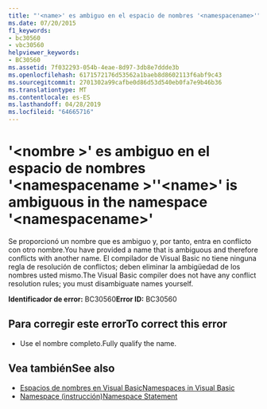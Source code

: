 ```yaml
---
title: "'<name>' es ambiguo en el espacio de nombres '<namespacename>'"
ms.date: 07/20/2015
f1_keywords:
- bc30560
- vbc30560
helpviewer_keywords:
- BC30560
ms.assetid: 7f032293-054b-4eae-8d97-3db8e7ddde3b
ms.openlocfilehash: 6171572176d53562a1baeb8d8602113f6abf9c43
ms.sourcegitcommit: 2701302a99cafbe0d86d53d540eb0fa7e9b46b36
ms.translationtype: MT
ms.contentlocale: es-ES
ms.lasthandoff: 04/28/2019
ms.locfileid: "64665716"
---
```

# <a name="name-is-ambiguous-in-the-namespace-namespacename"></a><span data-ttu-id="efc9b-102">'\<nombre >' es ambiguo en el espacio de nombres '\<namespacename >'</span><span class="sxs-lookup"><span data-stu-id="efc9b-102">'\<name>' is ambiguous in the namespace '\<namespacename>'</span></span>
<span data-ttu-id="efc9b-103">Se proporcionó un nombre que es ambiguo y, por tanto, entra en conflicto con otro nombre.</span><span class="sxs-lookup"><span data-stu-id="efc9b-103">You have provided a name that is ambiguous and therefore conflicts with another name.</span></span> <span data-ttu-id="efc9b-104">El compilador de Visual Basic no tiene ninguna regla de resolución de conflictos; deben eliminar la ambigüedad de los nombres usted mismo.</span><span class="sxs-lookup"><span data-stu-id="efc9b-104">The Visual Basic compiler does not have any conflict resolution rules; you must disambiguate names yourself.</span></span>  
  
 <span data-ttu-id="efc9b-105">**Identificador de error:** BC30560</span><span class="sxs-lookup"><span data-stu-id="efc9b-105">**Error ID:** BC30560</span></span>  
  
## <a name="to-correct-this-error"></a><span data-ttu-id="efc9b-106">Para corregir este error</span><span class="sxs-lookup"><span data-stu-id="efc9b-106">To correct this error</span></span>  
  
- <span data-ttu-id="efc9b-107">Use el nombre completo.</span><span class="sxs-lookup"><span data-stu-id="efc9b-107">Fully qualify the name.</span></span>  
  
## <a name="see-also"></a><span data-ttu-id="efc9b-108">Vea también</span><span class="sxs-lookup"><span data-stu-id="efc9b-108">See also</span></span>

- [<span data-ttu-id="efc9b-109">Espacios de nombres en Visual Basic</span><span class="sxs-lookup"><span data-stu-id="efc9b-109">Namespaces in Visual Basic</span></span>](../../../visual-basic/programming-guide/program-structure/namespaces.md)
- [<span data-ttu-id="efc9b-110">Namespace (instrucción)</span><span class="sxs-lookup"><span data-stu-id="efc9b-110">Namespace Statement</span></span>](../../../visual-basic/language-reference/statements/namespace-statement.md)
